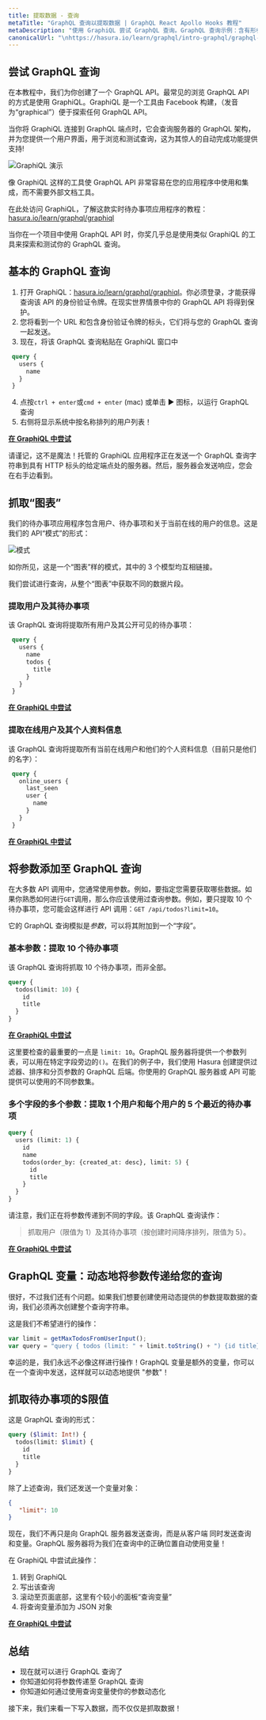 ```yaml
---
title: 提取数据 - 查询
metaTitle: "GraphQL 查询以提取数据 | GraphQL React Apollo Hooks 教程"
metaDescription: "使用 GraphiQL 尝试 GraphQL 查询。GraphQL 查询示例：含有形参、实参和变量，用以动态抓取数据"
canonicalUrl: "\nhttps://hasura.io/learn/graphql/intro-graphql/graphql-queries/"
---
```


## 尝试 GraphQL 查询

在本教程中，我们为你创建了一个 GraphQL API。最常见的浏览 GraphQL API 的方式是使用 GraphiQL。GraphiQL 是一个工具由 Facebook 构建，（发音为“graphical”）便于探索任何 GraphQL API。

当你将 GraphiQL 连接到 GraphQL 端点时，它会查询服务器的 GraphQL 架构，并为您提供一个用户界面，用于浏览和测试查询，这为其惊人的自动完成功能提供支持!

![GraphiQL 演示](https://graphql-engine-cdn.hasura.io/learn-hasura/assets/graphql-react/graphiql.gif)

像 GraphiQL 这样的工具使 GraphQL API 非常容易在您的应用程序中使用和集成，而不需要外部文档工具。

在此处访问 GraphiQL，了解这款实时待办事项应用程序的教程：[hasura.io/learn/graphql/graphiql](https://hasura.io/learn/graphql/graphiql)


当你在一个项目中使用 GraphQL API 时，你奖几乎总是使用类似 GraphiQL 的工具来探索和测试你的 GraphQL 查询。

## 基本的 GraphQL 查询

1. 打开 GraphiQL：[hasura.io/learn/graphql/graphiql](https://hasura.io/learn/graphql/graphiql)。你必须登录，才能获得查询该 API 的身份验证令牌。在现实世界情景中你的 GraphQL API 将得到保护。
2. 您将看到一个 URL 和包含身份验证令牌的标头，它们将与您的 GraphQL 查询一起发送。
3. 现在，将该 GraphQL 查询粘贴在 GraphiQL 窗口中

```graphql
 query {
   users {
     name
   }
 }
```

4. 点按`ctrl + enter`或`cmd + enter` (mac) 或单击 ▶️ 图标，以运行 GraphQL 查询
5. 右侧将显示系统中按名称排列的用户列表！

<b><a href="https://hasura.io/learn/graphql/graphiql" target="_blank">在 GraphiQL 中尝试</a></b>

请谨记，这不是魔法！托管的 GraphiQL 应用程序正在发送一个 GraphQL 查询字符串到具有 HTTP 标头的给定端点处的服务器。然后，服务器会发送响应，您会在右手边看到。

## 抓取“图表”

我们的待办事项应用程序包含用户、待办事项和关于当前在线的用户的信息。这是我们的 API“模式”的形式：

![模式](https://graphql-engine-cdn.hasura.io/learn-hasura/assets/graphql-react/schema.png)

如你所见，这是一个“图表”样的模式，其中的 3 个模型均互相链接。

我们尝试进行查询，从整个“图表”中获取不同的数据片段。

### 提取用户及其待办事项

该 GraphQL 查询将提取所有用户及其公开可见的待办事项：

```graphql
 query {
   users {
     name
     todos {
       title
     }
   }
 }
```

<b><a href="https://hasura.io/learn/graphql/graphiql" target="_blank">在 GraphiQL 中尝试</a></b>


### 提取在线用户及其个人资料信息

该 GraphQL 查询将提取所有当前在线用户和他们的个人资料信息（目前只是他们的名字）：

```graphql
 query {
   online_users {
     last_seen
     user {
       name
     }
   }
 }
```

<b><a href="https://hasura.io/learn/graphql/graphiql" target="_blank">在 GraphiQL 中尝试</a></b>


## 将参数添加至 GraphQL 查询

在大多数 API 调用中，您通常使用参数。例如，要指定您需要获取哪些数据。如果你熟悉如何进行`GET`调用，那么你应该使用过查询参数。例如，要只提取 10 个待办事项，您可能会这样进行 API 调用：`GET /api/todos?limit=10`。

它的 GraphQL 查询模拟是*参数*，可以将其附加到一个“字段”。

### 基本参数：提取 10 个待办事项

该 GraphQL 查询将抓取 10 个待办事项，而非全部。

```graphql
query {
  todos(limit: 10) {
    id
    title
  }
}
```

<b><a href="https://hasura.io/learn/graphql/graphiql" target="_blank">在 GraphiQL 中尝试</a></b>

这里要检查的最重要的一点是 `limit: 10`。GraphQL 服务器将提供一个参数列表，可以用在特定字段旁边的`()`。在我们的例子中，我们使用 Hasura 创建提供过滤器、排序和分页参数的 GraphQL 后端。你使用的 GraphQL 服务器或 API 可能提供可以使用的不同参数集。

### 多个字段的多个参数：提取 1 个用户和每个用户的 5 个最近的待办事项

```graphql
query {
  users (limit: 1) {
    id
    name
    todos(order_by: {created_at: desc}, limit: 5) {
      id
      title
    }
  }
}
```

请注意，我们正在将参数传递到不同的字段。该 GraphQL 查询读作：
> 抓取用户（限值为 1）及其待办事项（按创建时间降序排列，限值为 5）。

<b><a href="https://hasura.io/learn/graphql/graphiql" target="_blank">在 GraphiQL 中尝试</a></b>

<a name="query-variables"></a>

## GraphQL 变量：动态地将参数传递给您的查询

很好，不过我们还有个问题。如果我们想要创建使用动态提供的参数提取数据的查询，我们必须再次创建整个查询字符串。

这是我们不希望进行的操作：

```javascript
var limit = getMaxTodosFromUserInput();
var query = "query { todos (limit: " + limit.toString() + ") {id title} }";
```

幸运的是，我们永远不必像这样进行操作！GraphQL 变量是额外的变量，你可以在一个查询中发送，这样就可以动态地提供 "参数"！

## 抓取待办事项的$限值

这是 GraphQL 查询的形式：
```graphql
query ($limit: Int!) {
  todos(limit: $limit) {
    id
    title
  }
}
```

除了上述查询，我们还发送一个变量对象：
```json
{
   "limit": 10
}
```

现在，我们不再只是向 GraphQL 服务器发送查询，而是从客户端
同时发送查询和变量。GraphQL 服务器将为我们在查询中的正确位置自动使用变量！

在 GraphiQL 中尝试此操作：
1. 转到 GraphiQL
2. 写出该查询
3. 滚动至页面底部，这里有个较小的面板“查询变量”
4. 将查询变量添加为 JSON 对象

<b><a href="https://hasura.io/learn/graphql/graphiql" target="_blank">在 GraphiQL 中尝试</a></b>

## 总结

- 现在就可以进行 GraphQL 查询了
- 你知道如何将参数传递至 GraphQL 查询
- 你知道如何通过使用查询变量使你的参数动态化

接下来，我们来看一下写入数据，而不仅仅是抓取数据！

